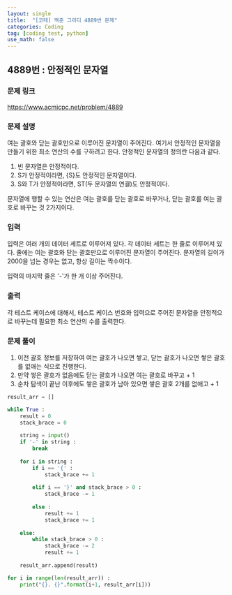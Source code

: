 ```yaml
---
layout: single
title:  "[코테] 백준 그리디 4889번 문제"
categories: Coding
tag: [coding test, python]
use_math: false
---
```


## 4889번 : 안정적인 문자열
### 문제 링크
<https://www.acmicpc.net/problem/4889>

### 문제 설명
여는 괄호와 닫는 괄호만으로 이루어진 문자열이 주어진다. 여기서 안정적인 문자열을 만들기 위한 최소 연산의 수를 구하려고 한다. 안정적인 문자열의 정의란 다음과 같다.

1. 빈 문자열은 안정적이다.
2. S가 안정적이라면, {S}도 안정적인 문자열이다.
3. S와 T가 안정적이라면, ST(두 문자열의 연결)도 안정적이다.

문자열에 행할 수 있는 연산은 여는 괄호를 닫는 괄호로 바꾸거나, 닫는 괄호를 여는 괄호로 바꾸는 것 2가지이다.

### 입력
입력은 여러 개의 데이터 세트로 이루어져 있다. 각 데이터 세트는 한 줄로 이루어져 있다. 줄에는 여는 괄호와 닫는 괄호만으로 이루어진 문자열이 주어진다. 문자열의 길이가 2000을 넘는 경우는 없고, 항상 길이는 짝수이다.

입력의 마지막 줄은 '-'가 한 개 이상 주어진다.

### 출력
각 테스트 케이스에 대해서, 테스트 케이스 번호와 입력으로 주어진 문자열을 안정적으로 바꾸는데 필요한 최소 연산의 수를 출력한다.

### 문제 풀이
1. 이전 괄호 정보를 저장하여 여는 괄호가 나오면 쌓고, 닫는 괄호가 나오면 쌓은 괄호를 없애는 식으로 진행한다.
2. 만약 쌓은 괄호가 없음에도 닫는 괄호가 나오면 여는 괄호로 바꾸고 + 1
3. 순차 탐색이 끝난 이후에도 쌓은 괄호가 남아 있으면 쌓은 괄호 2개를 없애고 + 1


```python
result_arr = []

while True :
    result = 0    
    stack_brace = 0
    
    string = input()
    if '-' in string :
        break
    
    for i in string :
        if i == '{' :
            stack_brace += 1
        
        elif i == '}' and stack_brace > 0 :
            stack_brace -= 1
        
        else :
            result += 1
            stack_brace += 1
    
    else: 
        while stack_brace > 0 :
            stack_brace -= 2
            result += 1
            
    result_arr.append(result)

for i in range(len(result_arr)) :
    print("{}. {}".format(i+1, result_arr[i]))
```
